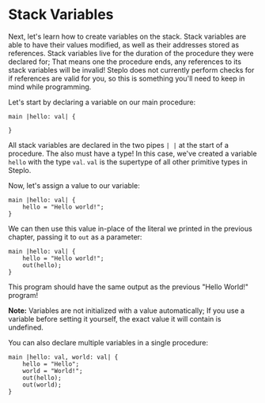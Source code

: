 # Stack Variables

Next, let's learn how to create variables on the stack. Stack variables are able to have their values modified, as well as their addresses stored as references. Stack variables live for the duration of the procedure they were declared for; That means one the procedure ends, any references to its stack variables will be invalid! Steplo does not currently perform checks for if references are valid for you, so this is something you'll need to keep in mind while programming.

Let's start by declaring a variable on our main procedure:

```
main |hello: val| {

}
```

All stack variables are declared in the two pipes `| |` at the start of a procedure. The also must have a type! In this case, we've created a variable `hello` with the type `val`. `val` is the supertype of all other primitive types in Steplo.

Now, let's assign a value to our variable:

```
main |hello: val| {
    hello = "Hello world!";
}
```

We can then use this value in-place of the literal we printed in the previous chapter, passing it to `out` as a parameter:

```
main |hello: val| {
    hello = "Hello world!";
    out(hello);
}
```

This program should have the same output as the previous "Hello World!" program!

**Note:** Variables are not initialized with a value automatically; If you use a variable before setting it yourself, the exact value it will contain is undefined.

You can also declare multiple variables in a single procedure:

```
main |hello: val, world: val| {
    hello = "Hello";
    world = "World!";
    out(hello);
    out(world);
}
```
